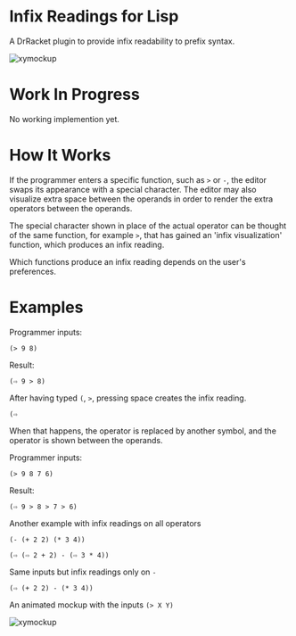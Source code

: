 # Infix Readings for Lisp

A DrRacket plugin to provide infix readability to prefix syntax.

![xymockup](https://i.imgur.com/fp33FIf.gif)
# Work In Progress

No working implemention yet.

# How It Works

If the programmer enters a specific function, such as `>` or `-`, the editor swaps its appearance with a special character. The editor may also visualize extra space between the operands in order to render the extra operators between the operands.

The special character shown in place of the actual operator can be thought of the same function, for example `>`, that has gained an 'infix visualization' function, which produces an infix reading.

Which functions produce an infix reading depends on the user's preferences.

# Examples

Programmer inputs:

```racket
(> 9 8)
```

Result:

```racket
(⇨ 9 > 8)
````

After having typed `(`, `>`, pressing space creates the infix reading.
```racket
(⇨ 
```

When that happens, the operator is replaced by another symbol, and the operator is shown between the operands. 

Programmer inputs:

```racket
(> 9 8 7 6)
```

Result:

```racket
(⇨ 9 > 8 > 7 > 6)
````

Another example with infix readings on all operators

```racket
(- (+ 2 2) (* 3 4))
```

```racket
(⇨ (⇨ 2 + 2) - (⇨ 3 * 4))
```

Same inputs but infix readings only on `-`

```racket
(⇨ (+ 2 2) - (* 3 4))
```

An animated mockup with the inputs `(> X Y)`

![xymockup](https://i.imgur.com/fp33FIf.gif)
